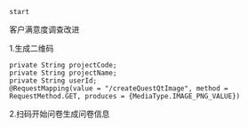 `start`

客户满意度调查改进

1.生成二维码

    private String projectCode; 
    private String projectName; 
    private String userId;
    @RequestMapping(value = "/createQuestQtImage", method = RequestMethod.GET, produces = {MediaType.IMAGE_PNG_VALUE})
    
2.扫码开始问卷生成问卷信息